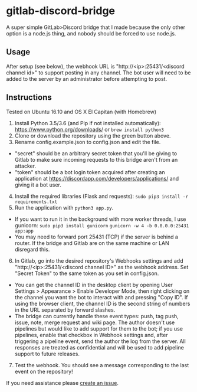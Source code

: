 gitlab-discord-bridge
=====================

A super simple GitLab&gt;Discord bridge that I made because the only other option is a node.js thing, and nobody should be forced to use node.js.

Usage
-----

After setup (see below), the webhook URL is "http://&lt;ip&gt;:25431/&lt;discord channel id&gt;" to support posting in any channel. The bot user will need to be added to the server by an administrator before attempting to post.

Instructions
------------

Tested on Ubuntu 16.10 and OS X El Capitan (with Homebrew)

1. Install Python 3.5/3.6 (and Pip if not installed automatically): https://www.python.org/downloads/ or `brew install python3`
2. Clone or download the repository using the green button above.
3. Rename config.example.json to config.json and edit the file.
  * "secret" should be an arbitrary secret token that you'll be giving to Gitlab to make sure incoming requests to this bridge aren't from an attacker.
  * "token" should be a bot login token acquired after creating an application at https://discordapp.com/developers/applications/ and giving it a bot user.
4. Install the required libraries (Flask and requests): `sudo pip3 install -r requirements.txt`
5. Run the application with `python3 app.py`.
  * If you want to run it in the background with more worker threads, I use gunicorn: `sudo pip3 install gunicorn` `gunicorn -w 4 -b 0.0.0.0:25431 app:app`
  * You may need to forward port 25431 (TCP) if the server is behind a router. If the bridge and Gitlab are on the same machine or LAN disregard this.
6. In Gitlab, go into the desired repository's Webhooks settings and add "http://&lt;ip&gt;:25431/&lt;discord channel ID&gt;" as the webhook address. Set "Secret Token" to the same token as you set in config.json.
  * You can get the channel ID in the desktop client by opening User Settings &gt; Appearance &gt; Enable Developer Mode, then right clicking on the channel you want the bot to interact with and pressing "Copy ID". If using the browser client, the channel ID is the second string of numbers in the URL separated by forward slashes.
  * The bridge can currently handle these event types: push, tag push, issue, note, merge request and wiki page. The author doesn't use pipelines but would like to add support for them to the bot; if you use pipelines, enable that checkbox in Webhook settings and, after triggering a pipeline event, send the author the log from the server. All responses are treated as confidential and will be used to add pipeline support to future releases.
7. Test the webhook. You should see a message corresponding to the last event on the repository!

If you need assistance please [create an issue](https://github.com/blha303/gitlab-discord-bridge/issues).
